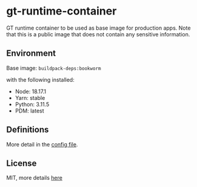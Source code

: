 # gt-runtime-container

GT runtime container to be used as base image for production apps. Note that this is a public image that does not contain any sensitive information.

## Environment

Base image: `buildpack-deps:bookworm`

with the following installed:

- Node: 18.17.1
- Yarn: stable
- Python: 3.11.5
- PDM: latest

## Definitions

More detail in the [config file](./.devcontainer.json).

## License

MIT, more details [here](./LICENSE)
